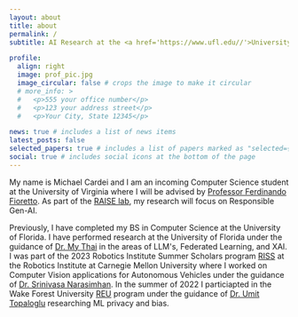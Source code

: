 ```yaml
---
layout: about
title: about
permalink: /
subtitle: AI Research at the <a href='https://www.ufl.edu//'>University of Florida</a> | Incoming Ph.D. Student at the <a href='https://www.virginia.edu/'>University of Virginia</a>.

profile:
  align: right
  image: prof_pic.jpg
  image_circular: false # crops the image to make it circular
  # more_info: >
  #   <p>555 your office number</p>
  #   <p>123 your address street</p>
  #   <p>Your City, State 12345</p>

news: true # includes a list of news items
latest_posts: false
selected_papers: true # includes a list of papers marked as "selected={true}"
social: true # includes social icons at the bottom of the page
---
```


My name is Michael Cardei and I am an incoming Computer Science student at the University of Virginia where I will be advised by [Professor Ferdinando Fioretto](https://nandofioretto.github.io/). As part of the [RAISE lab](https://nandofioretto.github.io/group/), my research will focus on Responsible Gen-AI.

Previously, I have completed my BS in Computer Science at the University of Florida. I have performed research at the University of Florida under the guidance of [Dr. My Thai](https://www.cise.ufl.edu/~mythai/) in the areas of LLM's, Federated Learning, and XAI. I was part of the 2023 Robotics Institute Summer Scholars program [RISS](https://riss.ri.cmu.edu/) at the Robotics Institute at Carnegie Mellon University where I worked on Computer Vision applications for Autonomous Vehicles under the guidance of [Dr. Srinivasa Narasimhan](https://www.cs.cmu.edu/~srinivas/). In the summer of 2022 I particiapted in the Wake Forest University [REU](https://school.wakehealth.edu/departments/biomedical-engineering/center-for-injury-biomechanics/summer-research-opportunities) program under the guidance of [Dr. Umit Topaloglu](https://datascience.cancer.gov/about/staff-directory/umit-topaloglu) researching ML privacy and bias.

<!-- Put your address / P.O. box / other info right below your picture. You can also disable any of these elements by editing `profile` property of the YAML header of your `_pages/about.md`. Edit `_bibliography/papers.bib` and Jekyll will render your [publications page](/al-folio/publications/) automatically.

Link to your social media connections, too. This theme is set up to use [Font Awesome icons](https://fontawesome.com/) and [Academicons](https://jpswalsh.github.io/academicons/), like the ones below. Add your Facebook, Twitter, LinkedIn, Google Scholar, or just disable all of them. -->
